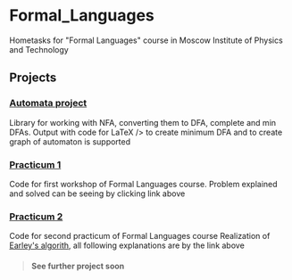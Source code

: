 # Formal_Languages
Hometasks for "Formal Languages" course in Moscow Institute of Physics and Technology


## Projects
### [Automata project](https://github.com/KushneryukSergey/Formal_Languages/tree/main/automata)
Library for working with NFA, converting them to DFA, complete and min DFAs. Output with code for LaTeX />  to create minimum DFA and to create graph of automaton is supported

### [Practicum 1](https://github.com/KushneryukSergey/Formal_Languages/tree/workshop1/workshop1)
Code for first workshop of Formal Languages course. Problem explained and solved can be seeing by clicking link above


### [Practicum 2](https://github.com/KushneryukSergey/Formal_Languages/tree/practicum2/practicum2)
Code for second practicum of Formal Languages course
Realization of [Earley's algorith](https://en.wikipedia.org/wiki/Earley_parser), all following explanations are by the link above

> #### See further project soon
